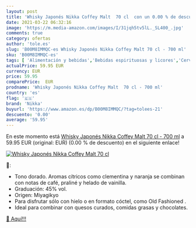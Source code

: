 ```yaml
---
layout: post
title: 'Whisky Japonés Nikka Coffey Malt  70 cl  con un 0.00 % de descuento'
date: 2021-03-22 06:32:16
image: 'https://m.media-amazon.com/images/I/31jqh5tv5lL._SL400_.jpg'
comments: true
category: ofertas
author: 'tole.es'
slug: 'B00M8IMMQC-es Whisky Japonés Nikka Coffey Malt 70 cl - 700 ml'
sku: 'B00M8IMMQC-es'
tags: [ 'Alimentación y bebidas','Bebidas espirituosas y licores','Cervezas, vinos y licores','Whisky','nikka','whisky', ]
actualPrice: 59.95 EUR
currency: EUR
price: 59.95
comparePrice:  EUR
prodname: 'Whisky Japonés Nikka Coffey Malt  70 cl - 700 ml'
country: 'es'
flag: '🇪🇸'
brand: 'Nikka'
buyurl: 'https://www.amazon.es/dp/B00M8IMMQC/?tag=tolees-21'
descuento: '0.00'
average: '59.95'
---
```


En este momento está [Whisky Japonés Nikka Coffey Malt  70 cl - 700 ml](https://www.amazon.es/dp/B00M8IMMQC/?tag=tolees-21) a 59.95 EUR (original:  EUR) (0.00 %  de descuento) en el siguiente enlace!

[![Whisky Japonés Nikka Coffey Malt  70 cl ](https://m.media-amazon.com/images/I/31jqh5tv5lL._SL400_.jpg)](https://www.amazon.es/dp/B00M8IMMQC/?tag=tolees-21)

🔎:

- Tono dorado. Aromas cítricos como clementina y naranja se combinan con notas de café, praliné y helado de vainilla.
- Graduación: 45% vol.
- Origen: Miyagikyo
- Para disfrutar sólo con hielo o en formato cóctel, como Old Fashioned .
- Ideal para combinar con quesos curados, comidas grasas y chocolates.

[🛒 Aquí!!!](https://www.amazon.es/dp/B00M8IMMQC/?tag=tolees-21)
